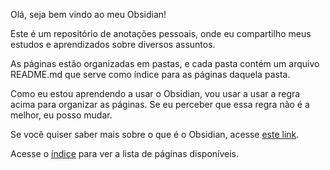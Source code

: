Olá, seja bem vindo ao meu Obsidian!

Este é um repositório de anotações pessoais, onde eu compartilho meus estudos e aprendizados sobre diversos assuntos.

As páginas estão organizadas em pastas, e cada pasta contém um arquivo README.md que serve como índice para as páginas daquela pasta.

Como eu estou aprendendo a usar o Obsidian, vou usar a usar a regra acima para organizar as páginas. Se eu perceber que essa regra não é a melhor, eu posso mudar.

Se você quiser saber mais sobre o que é o Obsidian, acesse [este link](https://obsidian.md/).

Acesse o [índice](pages/README.md) para ver a lista de páginas disponíveis.
